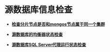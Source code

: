 # 源数据库信息检查<a name="drs_16_0104"></a>

-   **[检查分片节点是否和mongos节点属于同一个集群](检查分片节点是否和mongos节点属于同一个集群.md)**  

-   **[源数据库的均衡器状态检查](源数据库的均衡器状态检查.md)**  

-   **[源数据库SQL Server代理运行状态检查](源数据库SQL-Server代理运行状态检查.md)**  


